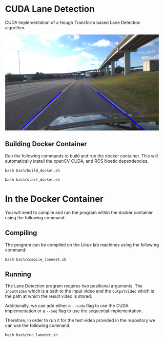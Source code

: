 # CUDA Lane Detection
CUDA Implementation of a Hough Transform based Lane Detection algorithm.

![Sample lane detection](docs/sample.png)

## Building Docker Container
Run the following commands to build and run the docker container. This will automatically install the openCV CUDA, and ROS Noetic dependencies.

```Builds the docker container
bash bash/build_docker.sh
```

```Starts the docker container
bash bash/start_docker.sh
```

# In the Docker Container

You will need to compile and run the program within the docker container using the following command.

## Compiling
The program can be compiled on the Linux lab machines using the following command:

```
bash bash/compile_lanedet.sh
```

## Running

The Lane Detection program requires two positional arguments. The `inputVideo` which is a path to the input video and the `outputVideo` which is the path at which the result video is stored.

Additionally, we can add either a `--cuda` flag to use the CUDA implementation or a `--seq` flag to use the sequential implementation. 

Therefore, in order to run it for the test video provided in the repository we can use the following command.

```
bash bash/run_lanedet.sh
```
